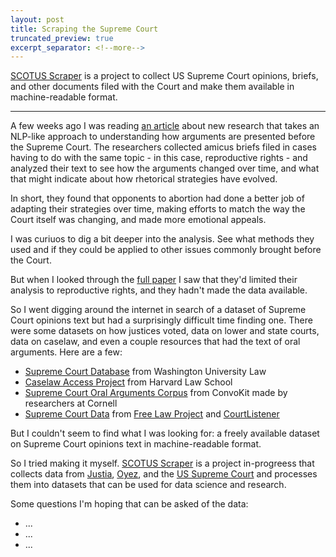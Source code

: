 ```yaml
---
layout: post
title: Scraping the Supreme Court
truncated_preview: true
excerpt_separator: <!--more-->
---
```


[SCOTUS Scraper](https://github.com/nikhilgahlawat/scotus_scraper/tree/main) is a project to collect US Supreme Court opinions, briefs, and other documents filed with the Court and make them available in machine-readable format.

<!--more-->
-----

A few weeks ago I was reading [an article](https://www.nytimes.com/2024/06/24/us/supreme-court-abortion-briefs.html) about new research that takes an NLP-like approach to understanding how arguments are presented before the Supreme Court. The researchers collected amicus briefs filed in cases having to do with the same topic - in this case, reproductive rights - and analyzed their text to see how the arguments changed over time, and what that might indicate about how rhetorical strategies have evolved.

In short, they found that opponents to abortion had done a better job of adapting their strategies over time, making efforts to match the way the Court itself was changing, and made more emotional appeals.

I was curiuos to dig a bit deeper into the analysis. See what methods they used and if they could be applied to other issues commonly brought before the Court. 

But when I looked through the [full paper](https://scholarship.law.missouri.edu/cgi/viewcontent.cgi?article=4664&context=mlr) I saw that they'd limited their analysis to reproductive rights, and they hadn't made the data available.

So I went digging around the internet in search of a dataset of Supreme Court opinions text but had a surprisingly difficult time finding one. There were some datasets on how justices voted, data on lower and state courts, data on caselaw, and even a couple resources that had the text of oral arguments. Here are a few:
 - [Supreme Court Database](http://scdb.wustl.edu/) from Washington University Law
 - [Caselaw Access Project](https://case.law/) from Harvard Law School
 - [Supreme Court Oral Arguments Corpus](https://convokit.cornell.edu/documentation/supreme.html) from ConvoKit made by researchers at Cornell
 - [Supreme Court Data](https://free.law/projects/supreme-court-data) from [Free Law Project](https://free.law/) and [CourtListener](https://www.courtlistener.com/)

But I couldn't seem to find what I was looking for: a freely available dataset on Supreme Court opinions text in machine-readable format.

So I tried making it myself. [SCOTUS Scraper](https://github.com/nikhilgahlawat/scotus_scraper/tree/main) is a project in-progreess that collects data from [Justia](https://supreme.justia.com/), [Oyez](https://www.oyez.org/), and the [US Supreme Court](https://www.supremecourt.gov/) and processes them into datasets that can be used for data science and research.

Some questions I'm hoping that can be asked of the data:
 - ...
 - ...
 - ...


